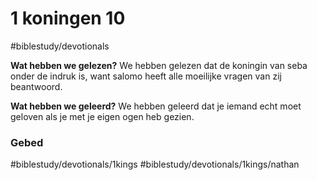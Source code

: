 # 1 koningen 10 
#biblestudy/devotionals

**Wat hebben we gelezen?**
We hebben gelezen dat de koningin van seba onder de indruk is, want salomo heeft alle moeilijke vragen van zij beantwoord.

**Wat hebben we geleerd?**
We hebben geleerd dat je iemand echt moet geloven als je met je eigen ogen heb gezien.

### Gebed 

#biblestudy/devotionals/1kings #biblestudy/devotionals/1kings/nathan